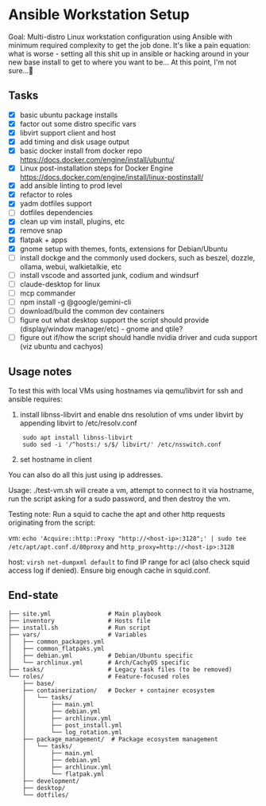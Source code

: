 # Ansible Workstation Setup

Goal:       Multi-distro Linux workstation configuration using Ansible with minimum required complexity to get the job done. It's like a pain equation: what is worse - setting all this shit up in ansible or hacking around in your new base install to get to where you want to be... At this point, I'm not sure...

## Tasks

- [x] basic ubuntu package installs
- [x] factor out some distro specific vars
- [x] libvirt support client and host
- [x] add timing and disk usage output
- [x] basic docker install from docker repo https://docs.docker.com/engine/install/ubuntu/
- [x] Linux post-installation steps for Docker Engine https://docs.docker.com/engine/install/linux-postinstall/
- [x] add ansible linting to prod level
- [x] refactor to roles
- [x] yadm dotfiles support
- [ ] dotfiles dependencies
- [x] clean up vim install, plugins, etc
- [x] remove snap
- [x] flatpak + apps
- [x] gnome setup with themes, fonts, extensions for Debian/Ubuntu
- [ ] install dockge and the commonly used dockers, such as beszel, dozzle, ollama, webui, walkietalkie, etc
- [ ] install vscode and assorted junk, codium and windsurf
- [ ] claude-desktop for linux
- [ ] mcp commander
- [ ] npm install -g @google/gemini-cli
- [ ] download/build the common dev containers
- [ ] figure out what desktop support the script should provide (display/window manager/etc) - gnome and qtile?
- [ ] figure out if/how the script should handle nvidia driver and cuda support (viz ubuntu and cachyos)

## Usage notes

To test this with local VMs using hostnames via qemu/libvirt for ssh and ansible requires:

1. install libnss-libvirt and enable dns resolution of vms under libvirt by appending libvirt to /etc/resolv.conf


```
    sudo apt install libnss-libvirt
    sudo sed -i '/^hosts:/ s/$/ libvirt/' /etc/nsswitch.conf
```

2. set hostname in client

You can also do all this just using ip addresses.

Usage: ./test-vm.sh will create a vm, attempt to connect to it via hostname, run the script asking for a sudo password, and then destroy the vm.

Testing note: Run a squid to cache the apt and other http requests originating from the script:

vm: ```echo 'Acquire::http::Proxy "http://<host-ip>:3128";' | sudo tee /etc/apt/apt.conf.d/80proxy``` and  ```http_proxy=http://<host-ip>:3128```

host: ```virsh net-dumpxml default``` to find IP range for acl (also check squid access log if denied). Ensure big enough cache in squid.conf.

## End-state
```
├── site.yml                # Main playbook
├── inventory               # Hosts file
├── install.sh              # Run script
├── vars/                   # Variables
│   ├── common_packages.yml
│   ├── common_flatpaks.yml
│   ├── debian.yml          # Debian/Ubuntu specific
│   └── archlinux.yml       # Arch/CachyOS specific
├── tasks/                  # Legacy task files (to be removed)
└── roles/                  # Feature-focused roles
    ├── base/
    ├── containerization/   # Docker + container ecosystem
    │   └── tasks/
    │       ├── main.yml
    │       ├── debian.yml
    │       ├── archlinux.yml
    │       ├── post_install.yml
    │       └── log_rotation.yml
    ├── package_management/  # Package ecosystem management
    │   └── tasks/
    │       ├── main.yml
    │       ├── debian.yml
    │       ├── archlinux.yml
    │       └── flatpak.yml
    ├── development/
    ├── desktop/
    └── dotfiles/
```
